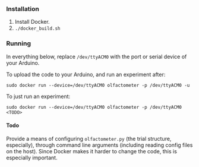 
### Installation

1. Install Docker.
2. `./docker_build.sh`


### Running

In everything below, replace `/dev/ttyACM0` with the port or serial device of
your Arduino.

To upload the code to your Arduino, and run an experiment after:
```
sudo docker run --device=/dev/ttyACM0 olfactometer -p /dev/ttyACM0 -u
```

To just run an experiment:
```
sudo docker run --device=/dev/ttyACM0 olfactometer -p /dev/ttyACM0 <TODO>
```

#### Todo

Provide a means of configuring `olfactometer.py` (the trial structure,
especially), through command line arguments (including reading config files on
the host). Since Docker makes it harder to change the code, this is especially
important.

